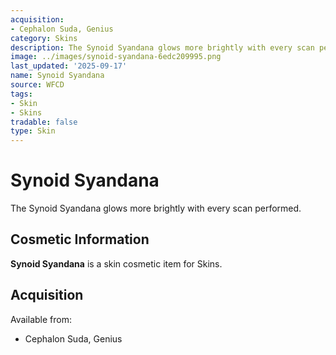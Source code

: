 ```yaml
---
acquisition:
- Cephalon Suda, Genius
category: Skins
description: The Synoid Syandana glows more brightly with every scan performed.
image: ../images/synoid-syandana-6edc209995.png
last_updated: '2025-09-17'
name: Synoid Syandana
source: WFCD
tags:
- Skin
- Skins
tradable: false
type: Skin
---
```


# Synoid Syandana

The Synoid Syandana glows more brightly with every scan performed.

## Cosmetic Information

**Synoid Syandana** is a skin cosmetic item for Skins.

## Acquisition

Available from:
- Cephalon Suda, Genius

